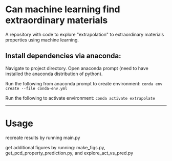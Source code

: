 # Can machine learning find extraordinary materials
A repository with code to explore "extrapolation" to extraordinary materials properties using machine learning.


## Install dependencies via anaconda:
Navigate to project directory.
Open anaconda prompt (need to have installed the anaconda distribution of python).

Run the following from anaconda prompt to create environment:
`conda env create --file conda-env.yml`

Run the following to activate environment:
`conda activate extrapolate`

--------
# Usage
recreate results by running main.py

get additional figures by running:
make_figs.py, get_pcd_property_prediction.py, and explore_act_vs_pred.py
